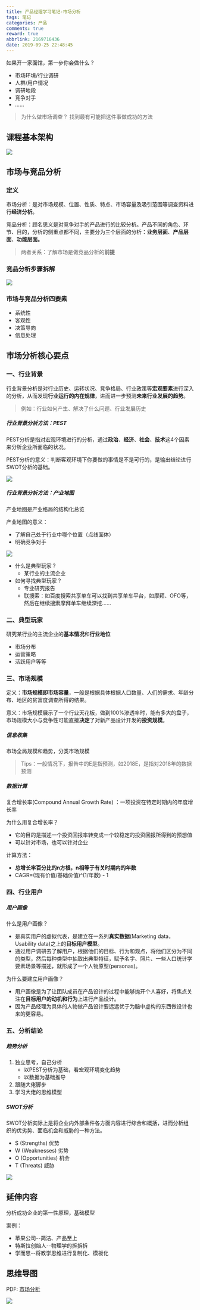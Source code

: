 ```yaml
---
title: 产品经理学习笔记-市场分析
tags: 笔记
categories: 产品
comments: true
reward: true
abbrlink: 2169716436
date: 2019-09-25 22:48:45
---
```

如果开一家面馆，第一步你会做什么？

- 市场环境/行业调研
- 人群/用户情况
- 调研地段
- 竞争对手
- ......

<!-- more -->

> 为什么做市场调查？
> 找到最有可能把这件事做成功的方法

## 课程基本架构

![](/assets/img/scfx_kcjg.jpg)

## 市场与竞品分析

### 定义

市场分析：是对市场规模、位置、性质、特点、市场容量及吸引范围等调查资料进行**经济分析**。

竞品分析：顾名思义是对竞争对手的产品进行的比较分析。产品不同的角色、环节、目的，分析的侧重点都不同，主要分为三个层面的分析：**业务层面**、**产品层面**、**功能层面。**

> 两者关系：了解市场是做竞品分析的**前提**

### 竞品分析步骤拆解

![](/assets/img/Snipaste_2019-09-25_20-42-23.jpg)

### 市场与竞品分析四要素

- 系统性
- 客观性
- 决策导向
- 信息处理

## 市场分析核心要点

### 一、行业背景

行业背景分析是对行业历史、运转状况、竞争格局、行业政策等**宏观要素**进行深入的分析，从而发现**行业运行的内在规律**，进而进一步预测**未来行业发展的趋势**。

> 例如：行业如何产生、解决了什么问题、行业发展历史

##### 行业背景分析方法：PEST

PEST分析是指对宏观环境进行的分析，通过**政治**、**经济**、**社会**、**技术**这4个因素来分析企业所面临的状况。

PEST分析的意义：判断客观环境下你要做的事情是不是可行的，是输出结论进行SWOT分析的基础。

![](/assets/img/Snipaste_2019-09-25_20-56-52.jpg)

##### 行业背景分析方法：产业地图

产业地图是产业格局的结构化总览

产业地图的意义：

- 了解自己处于行业中哪个位置（点线面体）
- 明确竞争对手

![](/assets/img/Snipaste_2019-09-25_21-18-51.jpg)

- 什么是典型玩家？
  - 某行业的主流企业
- 如何寻找典型玩家？
  - 专业研究报告
  - 联搜索：如百度搜索共享单车可以找到共享单车平台，如摩拜、OFO等，然后在继续搜索摩拜单车继续深挖……

### 二、典型玩家

研究某行业的主流企业的**基本情况**和**行业地位**

- 市场分布
- 运营策略
- 活跃用户等等

### 三、市场规模

定义：**市场规模即市场容量**，一般是根据具体根据人口数量、人们的需求、年龄分布、地区的贫富度调查所得的结果。

意义：市场规模展示了一个行业天花板，做到100%渗透率时，能有多大的盘子，市场规模大小与竞争性可能直接**决定**了对新产品设计开发的**投资规模**。

##### 信息收集

市场全局规模和趋势，分类市场规模

> Tips：一般情况下，报告中的E是指预测，如2018E，是指对2018年的数据预测

##### 数据计算

复合增长率(Compound Annual Growth Rate) ：一项投资在特定时期内的年度增长率

为什么用复合增长率？
- 它的目的是描述一个投资回报率转变成一个较稳定的投资回报所得到的预想值
- 可以针对市场，也可以针对企业

计算方法：
- **总增长率百分比的n方根，n相等于有关时期内的年数**
- CAGR=(现有价值/基础价值)^(1/年数) - 1

### 四、行业用户

##### 用户画像

什么是用户画像？
- 是真实用户的虚拟代表，是建立在一系列**真实数据**(Marketing data，Usability data)之上的**目标用户模型**。
- 通过用户调研去了解用户，根据他们的目标、行为和观点，将他们区分为不同的类型，然后每种类型中抽取出典型特征，赋予名字、照片、一些人口统计学要素场景等描述，就形成了一个人物原型(personas)。

为什么要建立用户画像？
- 用户画像是为了让团队成员在产品设计的过程中能够抛开个人喜好，将焦点关注在**目标用户的动机和行为**上进行产品设计。
- 因为产品经理为具体的人物做产品设计要远远优于为脑中虚构的东西做设计也来的更容易。

### 五、分析结论

##### 趋势分析

1. 独立思考，自己分析
   - 以PEST分析为基础，看宏观环境变化趋势
   - 以数据为基础推导
2. 跟随大佬脚步
3. 学习大佬的思维模型

##### SWOT分析

SWOT分析实际上是将企业内外部条件各方面内容进行综合和概括，进而分析组织的优劣势、面临机会和威胁的一种方法。

- S (Strengths) 优势
- W (Weaknesses) 劣势
- O (Opportunities) 机会
- T (Threats) 威胁

![](/assets/img/Snipaste_2019-09-25_22-18-31.jpg)

## 延伸内容

分析成功企业的第一性原理，基础模型

案例：

- 苹果公司--简洁、产品至上
- 特斯拉创始人--物理学的拆拆拆
- 学而思--将教学思维进行复制化、模板化

## 思维导图

PDF: [市场分析](/assets/file/市场分析.pdf)

![](/assets/img/scfx.jpg)